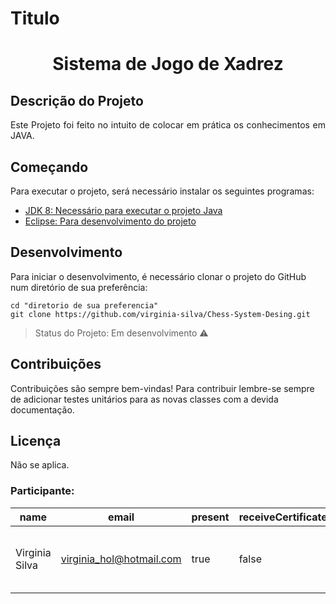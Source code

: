 # Titulo 
<h1 align="center"> Sistema de Jogo de Xadrez </h1>

## Descrição do Projeto
<p align="justify"> Este Projeto foi feito no intuito de colocar em prática os conhecimentos em JAVA. </p>

## Começando

Para executar o projeto, será necessário instalar os seguintes programas:

- [JDK 8: Necessário para executar o projeto Java](http://www.oracle.com/technetwork/java/javase/downloads/jdk10-downloads-4416644.html)
- [Eclipse: Para desenvolvimento do projeto](http://www.eclipse.org/downloads/packages/eclipse-ide-java-ee-developers/oxygen3a)

## Desenvolvimento

Para iniciar o desenvolvimento, é necessário clonar o projeto do GitHub num diretório de sua preferência:

```shell
cd "diretorio de sua preferencia"
git clone https://github.com/virginia-silva/Chess-System-Desing.git
```
> Status do Projeto: Em desenvolvimento :warning:

## Contribuições

Contribuições são sempre bem-vindas! Para contribuir lembre-se sempre de adicionar testes unitários para as novas classes com a devida documentação.

## Licença

Não se aplica.

### Participante: 
|name|email|present|receiveCertificate|course|
| -------- | -------- | -------- |-------- | -------- |
|Virginia Silva|virginia_hol@hotmail.com|true|false|Curso de JAVA -  Nélio Alves|


